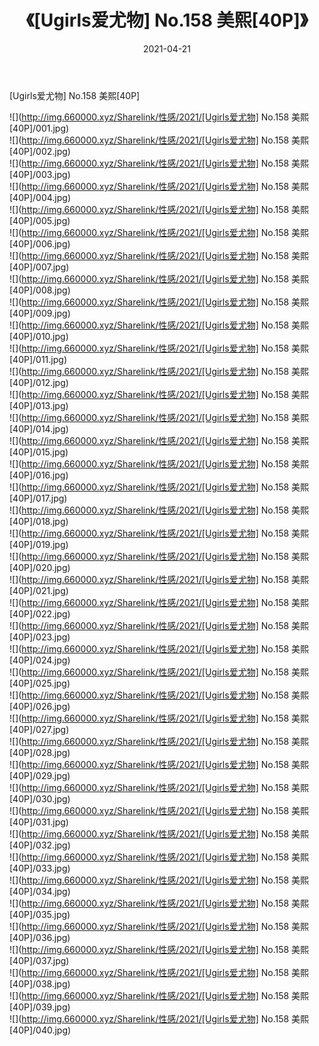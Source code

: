 ﻿---
layout: post
title:  《[Ugirls爱尤物] No.158 美熙[40P]》
date:   2021-04-21
img: http://img.660000.xyz/Sharelink/性感/2021/[Ugirls爱尤物] No.158 美熙[40P]/000.jpg
categories: [美女, 清纯, 唯美]
---

[Ugirls爱尤物] No.158 美熙[40P]

  ![](http://img.660000.xyz/Sharelink/性感/2021/[Ugirls爱尤物] No.158 美熙[40P]/001.jpg) <br> ![](http://img.660000.xyz/Sharelink/性感/2021/[Ugirls爱尤物] No.158 美熙[40P]/002.jpg) <br> ![](http://img.660000.xyz/Sharelink/性感/2021/[Ugirls爱尤物] No.158 美熙[40P]/003.jpg) <br> ![](http://img.660000.xyz/Sharelink/性感/2021/[Ugirls爱尤物] No.158 美熙[40P]/004.jpg) <br> ![](http://img.660000.xyz/Sharelink/性感/2021/[Ugirls爱尤物] No.158 美熙[40P]/005.jpg) <br> ![](http://img.660000.xyz/Sharelink/性感/2021/[Ugirls爱尤物] No.158 美熙[40P]/006.jpg) <br> ![](http://img.660000.xyz/Sharelink/性感/2021/[Ugirls爱尤物] No.158 美熙[40P]/007.jpg) <br> ![](http://img.660000.xyz/Sharelink/性感/2021/[Ugirls爱尤物] No.158 美熙[40P]/008.jpg) <br> ![](http://img.660000.xyz/Sharelink/性感/2021/[Ugirls爱尤物] No.158 美熙[40P]/009.jpg) <br> ![](http://img.660000.xyz/Sharelink/性感/2021/[Ugirls爱尤物] No.158 美熙[40P]/010.jpg) <br> ![](http://img.660000.xyz/Sharelink/性感/2021/[Ugirls爱尤物] No.158 美熙[40P]/011.jpg) <br> ![](http://img.660000.xyz/Sharelink/性感/2021/[Ugirls爱尤物] No.158 美熙[40P]/012.jpg) <br> ![](http://img.660000.xyz/Sharelink/性感/2021/[Ugirls爱尤物] No.158 美熙[40P]/013.jpg) <br> ![](http://img.660000.xyz/Sharelink/性感/2021/[Ugirls爱尤物] No.158 美熙[40P]/014.jpg) <br> ![](http://img.660000.xyz/Sharelink/性感/2021/[Ugirls爱尤物] No.158 美熙[40P]/015.jpg) <br> ![](http://img.660000.xyz/Sharelink/性感/2021/[Ugirls爱尤物] No.158 美熙[40P]/016.jpg) <br> ![](http://img.660000.xyz/Sharelink/性感/2021/[Ugirls爱尤物] No.158 美熙[40P]/017.jpg) <br> ![](http://img.660000.xyz/Sharelink/性感/2021/[Ugirls爱尤物] No.158 美熙[40P]/018.jpg) <br> ![](http://img.660000.xyz/Sharelink/性感/2021/[Ugirls爱尤物] No.158 美熙[40P]/019.jpg) <br> ![](http://img.660000.xyz/Sharelink/性感/2021/[Ugirls爱尤物] No.158 美熙[40P]/020.jpg) <br> ![](http://img.660000.xyz/Sharelink/性感/2021/[Ugirls爱尤物] No.158 美熙[40P]/021.jpg) <br> ![](http://img.660000.xyz/Sharelink/性感/2021/[Ugirls爱尤物] No.158 美熙[40P]/022.jpg) <br> ![](http://img.660000.xyz/Sharelink/性感/2021/[Ugirls爱尤物] No.158 美熙[40P]/023.jpg) <br> ![](http://img.660000.xyz/Sharelink/性感/2021/[Ugirls爱尤物] No.158 美熙[40P]/024.jpg) <br> ![](http://img.660000.xyz/Sharelink/性感/2021/[Ugirls爱尤物] No.158 美熙[40P]/025.jpg) <br> ![](http://img.660000.xyz/Sharelink/性感/2021/[Ugirls爱尤物] No.158 美熙[40P]/026.jpg) <br> ![](http://img.660000.xyz/Sharelink/性感/2021/[Ugirls爱尤物] No.158 美熙[40P]/027.jpg) <br> ![](http://img.660000.xyz/Sharelink/性感/2021/[Ugirls爱尤物] No.158 美熙[40P]/028.jpg) <br> ![](http://img.660000.xyz/Sharelink/性感/2021/[Ugirls爱尤物] No.158 美熙[40P]/029.jpg) <br> ![](http://img.660000.xyz/Sharelink/性感/2021/[Ugirls爱尤物] No.158 美熙[40P]/030.jpg) <br> ![](http://img.660000.xyz/Sharelink/性感/2021/[Ugirls爱尤物] No.158 美熙[40P]/031.jpg) <br> ![](http://img.660000.xyz/Sharelink/性感/2021/[Ugirls爱尤物] No.158 美熙[40P]/032.jpg) <br> ![](http://img.660000.xyz/Sharelink/性感/2021/[Ugirls爱尤物] No.158 美熙[40P]/033.jpg) <br> ![](http://img.660000.xyz/Sharelink/性感/2021/[Ugirls爱尤物] No.158 美熙[40P]/034.jpg) <br> ![](http://img.660000.xyz/Sharelink/性感/2021/[Ugirls爱尤物] No.158 美熙[40P]/035.jpg) <br> ![](http://img.660000.xyz/Sharelink/性感/2021/[Ugirls爱尤物] No.158 美熙[40P]/036.jpg) <br> ![](http://img.660000.xyz/Sharelink/性感/2021/[Ugirls爱尤物] No.158 美熙[40P]/037.jpg) <br> ![](http://img.660000.xyz/Sharelink/性感/2021/[Ugirls爱尤物] No.158 美熙[40P]/038.jpg) <br> ![](http://img.660000.xyz/Sharelink/性感/2021/[Ugirls爱尤物] No.158 美熙[40P]/039.jpg) <br> ![](http://img.660000.xyz/Sharelink/性感/2021/[Ugirls爱尤物] No.158 美熙[40P]/040.jpg) <br>